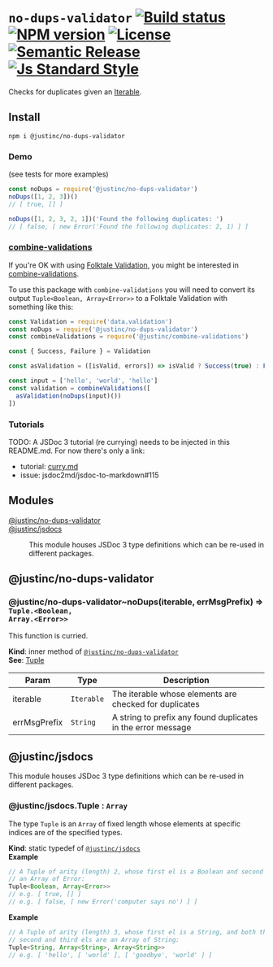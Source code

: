 # `no-dups-validator` [![Build status][travis-image]][travis-url] [![NPM version][version-image]][version-url] [![License][license-image]][license-url] [![Semantic Release][semantic-release-image]][semantic-release-url] [![Js Standard Style][standard-image]][standard-url]

Checks for duplicates given an [Iterable](https://developer.mozilla.org/en/docs/Web/JavaScript/Reference/Iteration_protocols).

## Install

`npm i @justinc/no-dups-validator`

### Demo

(see tests for more examples)

```js
const noDups = require('@justinc/no-dups-validator')
noDups([1, 2, 3])()
// [ true, [] ]

noDups([1, 2, 3, 2, 1])('Found the following duplicates: ')
// [ false, [ new Error('Found the following duplicates: 2, 1) ] ]
```

### [combine-validations](https://github.com/justin-calleja/combine-validations)

If you're OK with using [Folktale Validation](http://docs.folktalejs.org/en/latest/api/data/validation/Validation.html), you might be interested in [combine-validations](https://github.com/justin-calleja/combine-validations).

To use this package with `combine-validations` you will need to convert its output `Tuple<Boolean, Array<Error>>` to a Folktale Validation with something like this:

```js
const Validation = require('data.validation')
const noDups = require('@justinc/no-dups-validator')
const combineValidations = require('@justinc/combine-validations')

const { Success, Failure } = Validation

const asValidation = ([isValid, errors]) => isValid ? Success(true) : Failure(errors)

const input = ['hello', 'world', 'hello']
const validation = combineValidations([
  asValidation(noDups(input)())
])
```

### Tutorials

TODO: A JSDoc 3 tutorial (re currying) needs to be injected in this README.md. For now there's only a link:

* tutorial: [curry.md](https://github.com/justin-calleja/jsdocs/blob/master/tutorials/curry.md)
* issue: jsdoc2md/jsdoc-to-markdown#115

## Modules

<dl>
<dt><a href="#module_@justinc/no-dups-validator">@justinc/no-dups-validator</a></dt>
<dd></dd>
<dt><a href="#module_@justinc/jsdocs">@justinc/jsdocs</a></dt>
<dd><p>This module houses JSDoc 3 type definitions which can be re-used in different packages.</p>
</dd>
</dl>

<a name="module_@justinc/no-dups-validator"></a>

## @justinc/no-dups-validator
<a name="module_@justinc/no-dups-validator..noDups"></a>

### @justinc/no-dups-validator~noDups(iterable, errMsgPrefix) ⇒ <code>Tuple.&lt;Boolean, Array.&lt;Error&gt;&gt;</code>
This function is curried.

**Kind**: inner method of <code>[@justinc/no-dups-validator](#module_@justinc/no-dups-validator)</code>  
**See**: [Tuple](#module_@justinc/jsdocs.Tuple)  

| Param | Type | Description |
| --- | --- | --- |
| iterable | <code>Iterable</code> | The iterable whose elements are checked for duplicates |
| errMsgPrefix | <code>String</code> | A string to prefix any found duplicates in the error message |

<a name="module_@justinc/jsdocs"></a>

## @justinc/jsdocs
This module houses JSDoc 3 type definitions which can be re-used in different packages.

<a name="module_@justinc/jsdocs.Tuple"></a>

### @justinc/jsdocs.Tuple : <code>Array</code>
The type `Tuple` is an `Array` of fixed length whose elements at specific
indices are of the specified types.

**Kind**: static typedef of <code>[@justinc/jsdocs](#module_@justinc/jsdocs)</code>  
**Example**  
```js
// A Tuple of arity (length) 2, whose first el is a Boolean and second el is
// an Array of Error:
Tuple<Boolean, Array<Error>>
// e.g. [ true, [] ]
// e.g. [ false, [ new Error('computer says no') ] ]
```
**Example**  
```js
// A Tuple of arity (length) 3, whose first el is a String, and both the
// second and third els are an Array of String:
Tuple<String, Array<String>, Array<String>>
// e.g. [ 'hello', [ 'world' ], [ 'goodbye', 'world' ] ]
```

[travis-image]: https://img.shields.io/travis/justin-calleja/no-dups-validator.svg?style=flat-square
[travis-url]: https://travis-ci.org/justin-calleja/no-dups-validator

[version-image]: https://img.shields.io/npm/v/@justinc/no-dups-validator.svg?style=flat-square
[version-url]: https://npmjs.org/package/@justinc/no-dups-validator

[standard-image]: https://img.shields.io/badge/code-standard-brightgreen.svg?style=flat-square
[standard-url]: https://github.com/feross/standard

[semantic-release-image]: https://img.shields.io/badge/%20%20%F0%9F%93%A6%F0%9F%9A%80-semantic--release-e10079.svg?style=flat-square
[semantic-release-url]: https://github.com/semantic-release/semantic-release

[license-image]: https://img.shields.io/badge/License-MIT-yellow.svg?style=flat-square
[license-url]: ./LICENSE

